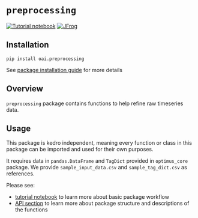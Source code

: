 # `preprocessing`

[![Tutorial notebook](https://img.shields.io/badge/jupyter-tutorial_notebook-orange?style=for-the-badge&logo=jupyter)](notebooks/preprocessing.ipynb)
[![JFrog](https://img.shields.io/badge/JFrog-Artifact%20(QB/Mckinsey%20only)-darkgreen?style=for-the-badge)](https://mckinsey.jfrog.io/ui/packages/pypi:%2F%2Foai.feature_factory)

## Installation
```shell
pip install oai.preprocessing
```
See [package installation guide](../../../README.md) for more details

## Overview
`preprocessing` package contains functions to help refine raw timeseries data. 

## Usage
This package is kedro independent, meaning every function or class in this package can 
be imported and used for their own purposes.

It requires data in `pandas.DataFrame` and `TagDict` provided in `optimus_core` package. We provide `sample_input_data.csv` and `sample_tag_dict.csv` as references.
<br>

Please see:
- [tutorial notebook](notebooks/preprocessing.ipynb) to learn more about basic package workflow
- [API section](../../../../docs/build/html/docs/build/apidoc/preprocessing/modules.html) to learn more about package structure and descriptions of the functions
<br><br>
